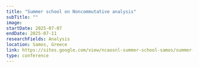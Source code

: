 ```yaml
---
title: "Summer school on Noncommutative analysis"
subTitle: ""
image:
startDate: 2025-07-07
endDate: 2025-07-11
researchFields: Analysis
location: Samos, Greece
link: https://sites.google.com/view/ncaosnl-summer-school-samos/summer-school?authuser=0
type: conference
---
```

